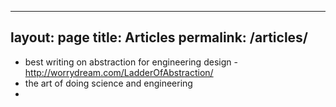 
---
layout: page
title: Articles
permalink: /articles/
---

- best writing on abstraction for engineering design -  
http://worrydream.com/LadderOfAbstraction/
- the art of doing science and engineering 
- 
